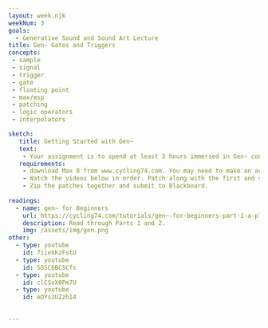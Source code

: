 ```yaml
---
layout: week.njk
weekNum: 3
goals: 
  - Generative Sound and Sound Art Lecture
title: Gen~ Gates and Triggers
concepts: 
 - sample
 - signal
 - trigger
 - gate 
 - floating point
 - max/msp
 - patching
 - logic operators
 - interpolators

sketch:
   title: Getting Started with Gen~
   text: 
    - Your assignment is to spend at least 3 hours immersed in Gen~ content. This is a totally new context for creating and will require a significant time investment over the course of the semester. We need to front load that.  
   requirements: 
    - download Max 8 from www.cycling74.com. You may need to make an account and begin a free trial. License codes will be supplied from your course fee before that ends. 
    - Watch the videos below in order. Patch along with the first and second. Save the patches as separate patches. 
    - Zip the patches together and submit to Blackboard.
   
readings:
  - name: gen~ for Beginners
    url: https://cycling74.com/tutorials/gen~-for-beginners-part-1-a-place-to-start
    description: Read through Parts 1 and 2.
    img: /assets/img/gen.png
other: 
  - type: youtube
    id: 7iiekKzFstU  
  - type: youtube
    id: SSSC6BCSCfs
  - type: youtube 
    id: clCSvX0Pm7U
  - type: youtube
    id: eDYs2UZzhI4
  

---
```

